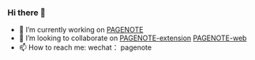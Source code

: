 ### Hi there 👋

<!--
**rowthan/rowthan** is a ✨ _special_ ✨ repository because its `README.md` (this file) appears on your GitHub profile.

Here are some ideas to get you started:

- 🔭 I’m currently working on ...
- 🌱 I’m currently learning ...
- 👯 I’m looking to collaborate on ...
- 🤔 I’m looking for help with ...
- 💬 Ask me about ...
- 📫 How to reach me: ...
- 😄 Pronouns: ...
- ⚡ Fun fact: ...
-->

- 🔭 I’m currently working on [PAGENOTE](https://github.com/rowthan/pagenote)
- 👯 I’m looking to collaborate on [PAGENOTE-extension](https://pagenote.cn)  [PAGENOTE-web](https://github.com/rowthan/developer.pagenote.cn)
- 📫 How to reach me: wechat： pagenote
